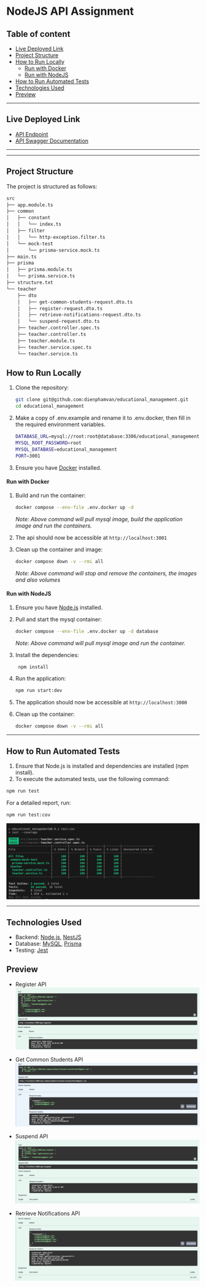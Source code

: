 # NodeJS API Assignment

## Table of content

- [Live Deployed Link](#live-deployed-link)
- [Project Structure](#project-structure)
- [How to Run Locally](#how-to-run-locally)
  - [Run with Docker](#run-with-docker)
  - [Run with NodeJS](#run-with-nodejs)
- [How to Run Automated Tests](#how-to-run-automated-tests)
- [Technologies Used](#technologies-used)
- [Preview](#preview)

---

## Live Deployed Link

- [API Endpoint](https://educational-management-e2qg.onrender.com)
- [API Swagger Documentation](https://educational-management-e2qg.onrender.com/api-docs)

---

---

## Project Structure

The project is structured as follows:

```bash
src
├── app.module.ts
├── common
│   ├── constant
│   │   └── index.ts
│   ├── filter
│   │   └── http-exception.filter.ts
│   └── mock-test
│       └── prisma-service.mock.ts
├── main.ts
├── prisma
│   ├── prisma.module.ts
│   └── prisma.service.ts
├── structure.txt
└── teacher
    ├── dto
    │   ├── get-common-students-request.dto.ts
    │   ├── register-request.dto.ts
    │   ├── retrieve-notifications-request.dto.ts
    │   └── suspend-request.dto.ts
    ├── teacher.controller.spec.ts
    ├── teacher.controller.ts
    ├── teacher.module.ts
    ├── teacher.service.spec.ts
    └── teacher.service.ts
```

## How to Run Locally

1.  Clone the repository:
    ```sh
    git clone git@github.com:dienphamvan/educational_management.git
    cd educational_management
    ```
2.  Make a copy of .env.example and rename it to .env.docker, then fill in the required environment variables.

    ```bash
    DATABASE_URL=mysql://root:root@database:3306/educational_management
    MYSQL_ROOT_PASSWORD=root
    MYSQL_DATABASE=educational_management
    PORT=3001
    ```

3.  Ensure you have [Docker](https://www.docker.com/) installed.

#### Run with Docker

1. Build and run the container:

   ```sh
   docker compose --env-file .env.docker up -d
   ```

   _Note: Above command will pull mysql image, build the application image and run the containers._

2. The api should now be accessible at `http://localhost:3001`

3. Clean up the container and image:

   ```sh
   docker compose down -v --rmi all
   ```

   _Note: Above command will stop and remove the containers, the images and also volumes_

#### Run with NodeJS

1. Ensure you have [Node.js](https://nodejs.org/) installed.
2. Pull and start the mysql container:

   ```sh
   docker compose --env-file .env.docker up -d database
   ```

   _Note: Above command will pull mysql image and run the container._

3. Install the dependencies:

   ```sh
    npm install
   ```

4. Run the application:

   ```sh
   npm run start:dev
   ```

5. The application should now be accessible at `http://localhost:3000`

6. Clean up the container:

   ```sh
   docker compose down -v --rmi all
   ```

---

## How to Run Automated Tests

1. Ensure that Node.js is installed and dependencies are installed (npm install).
2. To execute the automated tests, use the following command:

```sh
npm run test
```

For a detailed report, run:

```sh
npm run test:cov
```

![coverage](./docs/coverge.png)

---

## Technologies Used

- Backend: [Node.js](https://nodejs.org/), [NestJS](https://nestjs.com/)
- Database: [MySQL](https://www.mysql.com/), [Prisma](https://www.prisma.io/)
- Testing: [Jest](https://jestjs.io/)

## Preview

- Register API
  ![/api/register](./docs/register.png)

- Get Common Students API
  ![/api/commonstudents](./docs/commonstudents.png)

- Suspend API
  ![/api/suspend](./docs/suspend.png)

- Retrieve Notifications API
  ![/api/retrievefornotifications](./docs/retrievefornotifications.png)

